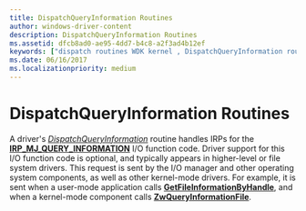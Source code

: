 ```yaml
---
title: DispatchQueryInformation Routines
author: windows-driver-content
description: DispatchQueryInformation Routines
ms.assetid: dfcb8ad0-ae95-4dd7-b4c8-a2f3ad4b12ef
keywords: ["dispatch routines WDK kernel , DispatchQueryInformation routine", "DispatchQueryInformation routine", "IRP_MJ_QUERY_INFORMATION I/O function code", "query information dispatch routines WDK kernel"]
ms.date: 06/16/2017
ms.localizationpriority: medium
---
```


# DispatchQueryInformation Routines





A driver's [*DispatchQueryInformation*](https://msdn.microsoft.com/library/windows/hardware/ff543364) routine handles IRPs for the [**IRP\_MJ\_QUERY\_INFORMATION**](https://msdn.microsoft.com/library/windows/hardware/ff550788) I/O function code. Driver support for this I/O function code is optional, and typically appears in higher-level or file system drivers. This request is sent by the I/O manager and other operating system components, as well as other kernel-mode drivers. For example, it is sent when a user-mode application calls [**GetFileInformationByHandle**](https://msdn.microsoft.com/library/windows/desktop/aa364952), and when a kernel-mode component calls [**ZwQueryInformationFile**](https://msdn.microsoft.com/library/windows/hardware/ff567052).

 

 




